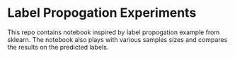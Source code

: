 # Label Propogation Experiments

This repo contains notebook inspired by label propogation example from sklearn.
The notebook also plays with various samples sizes and compares the results on the predicted labels.
